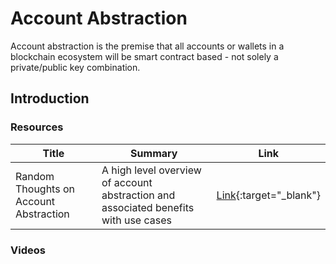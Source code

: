 # Account Abstraction

Account abstraction is the premise that all accounts or wallets in a blockchain ecosystem will be smart contract based - not solely a private/public key combination. 

## Introduction 

### Resources
| Title | Summary | Link |
| ------- | ------- | ------ | 
Random Thoughts on Account Abstraction | A high level overview of account abstraction and associated benefits with use cases | [Link](https://hackmd.io/@s0lness/BJUb16Yo9#Account-Abstraction-a-primer){:target="_blank"}

### Videos


